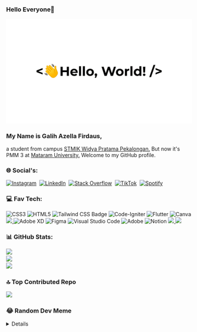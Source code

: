 <div align="left">  

### Hello Everyone👋

</div>

<div align="left">
<img src="https://raw.githubusercontent.com/umittengiz/cdn/main/uploads/greetings.gif" align="center" height="" width="600" />
</div>

<h3>My Name is Galih Azella Firdaus,</h3> 
a student from campus <a href="https://www.stmik-wp.ac.id/" target="_blank">STMIK Widya Pratama Pekalongan.</a> But now it's PMM 3 at <a href="https://pmm.kampusmerdeka.kemdikbud.go.id/pages/pt/detil/QzE1NkRFRkQtNzgyQS00NTlCLUIxMzQtMjRDNDY0OEE5RDEz" target="_blank">Mataram University.</a> Welcome to my GitHub profile.

### 🌐 Social's:
[![Instagram](https://img.shields.io/badge/Instagram-%235C1F87.svg?logo=Instagram&logoColor=white)](https://instagram.com/aautoruns)&nbsp;
[![LinkedIn](https://img.shields.io/badge/LinkedIn-%230077B5.svg?logo=linkedin&logoColor=white)](https://linkedin.com/in/galih-azella-firdaus-61079b208)&nbsp;
[![Stack Overflow](https://img.shields.io/badge/-Stackoverflow-FE7A16?logo=stack-overflow&logoColor=white)](https://stackoverflow.com/users/galihazellaa)&nbsp;
[![TikTok](https://img.shields.io/badge/TikTok-%23000000.svg?logo=TikTok&logoColor=white)](https://tiktok.com/@andrew_garfeild)&nbsp;
[![Spotify](https://img.shields.io/badge/Spotify-%231DB954.svg?logo=Spotify&logoColor=white)](https://open.spotify.com/user/o3f5ldym4o8xxjg4wa284iz3q?si=scN93XlRTRCuZKtN3fh5Rg&utm_source=copy-link) 

### 💻 Fav Tech:

![CSS3](https://img.shields.io/badge/css3-%231572B6.svg?style=for-the-badge&logo=css3&logoColor=white)
![HTML5](https://img.shields.io/badge/html5-%23E34F26.svg?style=for-the-badge&logo=html5&logoColor=white)
![Tailwind CSS Badge](https://img.shields.io/badge/Tailwind%20CSS-06B6D4?logo=tailwindcss&logoColor=fff&style=for-the-badge)
![Code-Igniter](https://img.shields.io/badge/CodeIgniter-%23EF4223.svg?style=for-the-badge&logo=codeIgniter&logoColor=white)
![Flutter](https://img.shields.io/badge/flutter-%23045696.svg?style=for-the-badge&logo=flutter&logoColor=white)
![Canva](https://img.shields.io/badge/Canva-%2300C4CC.svg?style=for-the-badge&logo=Canva&logoColor=white)
<a href="https://www.behance.net/galihazellaa">
    <img src="https://img.shields.io/badge/Behance-%23053eff?style=for-the-badge&logo=behance&logoColor=white" target="_blank">
</a>
![Adobe XD](https://img.shields.io/badge/XD-470137?style=for-the-badge&logo=Adobe%20XD&logoColor=#FF61F6)
![Figma](https://img.shields.io/badge/figma-grey?style=for-the-badge&logo=figma&logoColor=white)
![Visual Studio Code](https://img.shields.io/badge/Visual%20Studio%20Code-white?style=for-the-badge&logo=visual-studio-code&logoColor=blue)
![Adobe](https://img.shields.io/badge/Adobe%20CC-%23FF0000.svg?style=for-the-badge&logo=adobecreativecloud&logoColor=white)
![Notion](https://img.shields.io/badge/Notion-white?style=for-the-badge&logo=notion&logoColor=black)
<a href="https://steamcommunity.com/profiles/76561198967812580/">
    <img src="https://img.shields.io/badge/Steam-1B2838?style=for-the-badge&logo=steam&logoColor=white" target="_blank">
</a>
<a href="">
    <img src="https://img.shields.io/badge/Epic%20Games-252525?style=for-the-badge&logo=epicgames&logoColor=white" target="_blank">
</a>

### 📊 GitHub Stats:


![](https://github-readme-stats.vercel.app/api?username=aautoruns&theme=gotham&hide_border=false&include_all_commits=true&count_private=false)<br/>
![](https://github-readme-streak-stats.herokuapp.com/?user=aautoruns&theme=gotham&hide_border=false)<br/>
![](https://github-readme-stats.vercel.app/api/top-langs/?username=aautoruns&theme=gotham&hide_border=false&include_all_commits=true&count_private=false&layout=compact)

### 🔝 Top Contributed Repo
![](https://github-contributor-stats.vercel.app/api?username=aautoruns&limit=5&theme=tokyonight&combine_all_yearly_contributions=true)

### 😂 Random Dev Meme
<details>
    
<img src='https://randommeme-five.vercel.app/' style="height: 400px;"/>

---
[![](https://visitcount.itsvg.in/api?id=aautoruns&icon=6&color=12)](https://visitcount.itsvg.in)
</details>

<!-- Proudly created with GPRM ( https://gprm.itsvg.in ) -->
